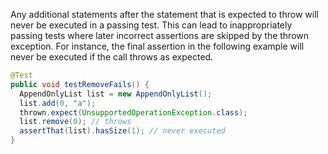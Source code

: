 Any additional statements after the statement that is expected to throw will
never be executed in a passing test. This can lead to inappropriately passing
tests where later incorrect assertions are skipped by the thrown exception. For
instance, the final assertion in the following example will never be executed if
the call throws as expected.

```java
@Test
public void testRemoveFails() {
  AppendOnlyList list = new AppendOnlyList();
  list.add(0, "a");
  thrown.expect(UnsupportedOperationException.class);
  list.remove(0); // throws
  assertThat(list).hasSize(1); // never executed
}
```

[`ExpectedException`]: http://junit.org/junit4/javadoc/latest/org/junit/rules/ExpectedException.html
